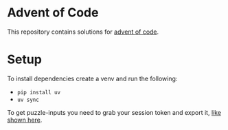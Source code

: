 # Advent of Code

This repository contains solutions for [advent of code](https://adventofcode.com/).

# Setup

To install dependencies create a venv and run the following:

- `pip install uv`
- `uv sync`

To get puzzle-inputs you need to grab your session token and export it, [like shown here](https://github.com/wimglenn/advent-of-code-data).
